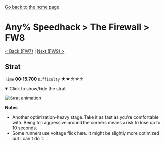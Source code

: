 [Go back to the home page](https://github.com/Doublevil/scbspeedrun)

# Any% Speedhack > The Firewall > FW8

[< Back (FW7)](https://github.com/Doublevil/scbspeedrun/blob/main/levels/any_sh/FW/FW7.md) | [Next (FW9) >](https://github.com/Doublevil/scbspeedrun/blob/main/levels/any_sh/FW/FW9.md)

## Strat

`Time` **00:15.700** `Difficulty` ★★☆☆☆
<details open>
  <summary>Click to show/hide the strat</summary>

  [![Strat animation](https://github.com/Doublevil/scbspeedrun/blob/main/media/levels/FW/FW8_Strat.webp)](https://github.com/Doublevil/scbspeedrun/blob/main/media/levels/FW/FW8_Strat.mp4?raw=true)

  **Notes**
  - Another optimization-heavy stage. Take it as fast as you're comfortable with. Being too aggressive around the corners means a risk to lose up to 10 seconds.
  - Some runners use voltage flick here. It might be slightly more optimized but I can't do it.
</details>
